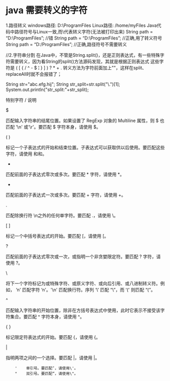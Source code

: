 # java 需要转义的字符

1.路径转义
windows路径:    D:\ProgramFiles
Linux路径:    /home/myFiles
Java代码中路径符号与Linux一致,而\代表转义字符(无法被打印出来)
String path = “D:\ProgramFiles”; //错
String path = “D:\\ProgramFiles”; //正确,用了转义符号
String path = “D:/ProgramFiles”; //正确,路径符号不需要转义

//2.字符串分割
在Java中，不管是String.split()，还是正则表达式，有一些特殊字符需要转义，因为看String的split()方法源码发现，其就是根据正则表达式
这些字符是 ( [ { / ^ - $ ¦ } ] ) ? * + .
转义方法为字符前面加上"\"，这样在split、replaceAll时就不会报错了；

String str="abc.efg.hij";
String str_split=str.split("\\.")[1];
System.out.println("str_split:"+str_split);



特别字符	/	说明

$

匹配输入字符串的结尾位置。如果设置了 RegExp 对象的 Multiline 属性，则 $ 也匹配 ‘\n' 或‘\r'。要匹配 $ 字符本身，请使用 \$。

( )

标记一个子表达式的开始和结束位置。子表达式可以获取供以后使用。要匹配这些字符，请使用 和和。

*

匹配前面的子表达式零次或多次。要匹配 * 字符，请使用 \*。

+

匹配前面的子表达式一次或多次。要匹配 + 字符，请使用 \+。

.

匹配除换行符 \n之外的任何单字符。要匹配 .，请使用 \。

[ ]

标记一个中括号表达式的开始。要匹配 [，请使用 \[。

?

匹配前面的子表达式零次或一次，或指明一个非贪婪限定符。要匹配 ? 字符，请使用 \?。

\

将下一个字符标记为或特殊字符、或原义字符、或向后引用、或八进制转义符。例如， ‘n' 匹配字符 ‘n'。'\n' 匹配换行符。序列 ‘\\' 匹配 “\”，而 ‘\(' 则匹配 “(”。

^

匹配输入字符串的开始位置，除非在方括号表达式中使用，此时它表示不接受该字符集合。要匹配 ^ 字符本身，请使用 \^。

{ }

标记限定符表达式的开始。要匹配 {，请使用 \{。

|

指明两项之间的一个选择。要匹配 |，请使用 \|。

        '    单引号。要匹配’，请使用\'。
        "    双引号。要匹配“，请使用\"。


